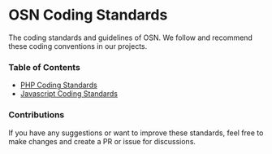 # OSN Coding Standards

The coding standards and guidelines of OSN. We follow and recommend these coding conventions in our projects.

### Table of Contents

- [PHP Coding Standards](php/index.md)
- [Javascript Coding Standards](javascript/index.md)

### Contributions 

If you have any suggestions or want to improve these standards, feel free to make changes and create a PR or issue for discussions.
